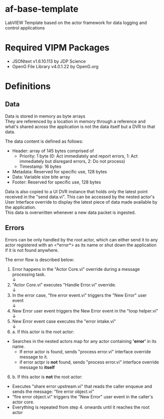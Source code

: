 # af-base-template
LabVIEW Template based on the actor framework for data logging and control applications

# Required VIPM Packages
* JSONtext v1.6.10.113 by JDP Science
* OpenG File Library v4.0.1.22 by OpenG.org

# Definitions
## Data
Data is stored in memory as byte arrays  
They are referenced by a location in memory through a reference and what's shared across the application is not the data itself but a DVR to that data.

The data content is defined as follows:
- Header: array of 145 bytes comprised of
  - Priority: 1 byte (0: Act immediately and report errors, 1: Act immediately but disregard errors, 2: Do not process)
  - Timestamp: 16 bytes
 - Metadata: Reserved for specific use, 128 bytes
- Data: Variable size bite array
- Footer: Reserved for specific use, 128 bytes

Data is also copied to a UI DVR instance that holds only the latest point received in the "send data.vi". This can be accessed by the nested actor's User Interface override to display the latest piece of data made available by the application.  
This data is overwritten whenever a new data packet is ingested.

## Errors
Errors can be only handled by the root actor, which can either send it to any actor registered with an \<\*error\*\> as its name or shut down the application if it is not found anywhere.

The error flow is described below:

1. Error happens in the "Actor Core.vi" override during a message processing task.  
↓  
2. "Actor Core.vi" executes "Handle Error.vi" override.  
↓  
3. In the error case, "fire error event.vi" triggers the "New Error" user event  
↓  
4. New Error user event triggers the New Error event in the "loop helper.vi"  
↓  
5. New Error event case executes the "error intake.vi"  
↓  
6. a. If this actor is the root actor:  
* Searches in the nested actors map for any actor containing __'error'__ in its name.
  * If error actor is found, sends "process error.vi" interface override message to it.
  * if error actpr is **not** found, sends "process error.vi" interface override message to **itself**   
6. b. If this actor is **not** the root actor:  
* Executes "share error upstream.vi" that reads the caller enqueue and sends the message: "fire error object.vi"
* "fire error object.vi" triggers the "New Error" user event in the caller's actor core.
* Everything is repeated from step 4. onwards until it reaches the root actor